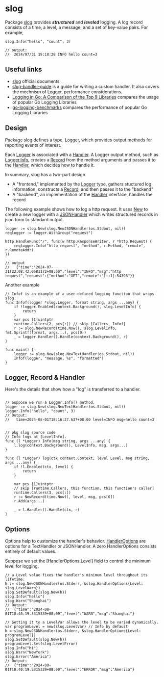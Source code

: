 slog
===

Package [slog][slog] provides ***structured*** and ***leveled*** logging.
A log record consists of a time, a level, a message, and a set
of key-value pairs. For example,

```golang
slog.Info("hello", "count", 3)

// output:
//  2024/07/31 19:18:28 INFO hello count=3 
```

Useful links
---

 - [slog][slog] official documents
 - [slog-handler-guide][slog-handler-guide] is a guide for
writing a custom handler. It also covers the mechnism of
Logger, performance considerations.
 - [Logging in Go: A Comparison of the Top 9 Libraries](https://betterstack.com/community/guides/logging/best-golang-logging-libraries/)
compares the usage of popular Go Logging Libraries
 - [go-logging-benchmarks](https://github.com/betterstack-community/go-logging-benchmarks)
compares the performance of popular Go Logging Libraries

Design
---

Package slog defines a type, [Logger][Logger], which provides output methods
for reporting events of interest.

Each [Logger][Logger] is associated with a [Handler][Handler].
A Logger output method, such as [Logger.Info][Logger.Info], creates
a [Record][Record] from the method arguments and passes it to the
[Handler][Handler], which decides how to handle it.

In summary, slog has a two-part design.

 * A "frontend," implemented by the [Logger][Logger] type,
gathers stuctured log information, constructs a [Record][Record], and then
passes it to the "backend"
 * A "backend", an implementation of the [Handler][Handler]
interface, handles the record


The following example shows how to log a http request.
It uses [New][New] to create a new logger with a [JSONHandler][JSONHandler]
which writes structured records in json form to standard output.

```golang
logger := slog.New(slog.NewJSONHandler(os.Stdout, nil))
reqlogger := logger.WithGroup("request")

http.HandleFunc("/", func(w http.ResponseWriter, r *http.Request) {
    reqlogger.Info("http request", "method", r.Method, "remote", r.RemoteAddr)
})

// output
//   {"time":"2024-07-31T22:08:42.0681172+08:00","level":"INFO","msg":"http request","request":{"method":"GET","remote":"[::1]:54393"}}
```

Another example

```golang
// Infof is an example of a user-defined logging function that wraps slog.
func Infof(logger *slog.Logger, format string, args ...any) {
	if !logger.Enabled(context.Background(), slog.LevelInfo) {
		return
	}
	var pcs [1]uintptr
	runtime.Callers(2, pcs[:]) // skip [Callers, Infof]
	r := slog.NewRecord(time.Now(), slog.LevelInfo, fmt.Sprintf(format, args...), pcs[0])
	_ = logger.Handler().Handle(context.Background(), r)
}

func main() {
	logger := slog.New(slog.NewTextHandler(os.Stdout, nil))
	Infof(logger, "message, %s", "formatted")
}
```

Logger, Record & Handler
---

Here's the details that show how a "log" is transferred to
a handler.

```golang

// Suppose we run a Logger.Info() method.
logger := slog.New(slog.NewTextHandler(os.Stdout, nil))
logger.Info("hello", "count", 3)
// Output:
//   time=2024-08-01T18:16:37.637+08:00 level=INFO msg=hello count=3


// pkg slog source code
// Info logs at [LevelInfo].
func (l *Logger) Info(msg string, args ...any) {
	l.log(context.Background(), LevelInfo, msg, args...)
}

func (l *Logger) log(ctx context.Context, level Level, msg string, args ...any) {
	if !l.Enabled(ctx, level) {
		return
	}

	var pcs [1]uintptr
	// skip [runtime.Callers, this function, this function's caller]
	runtime.Callers(3, pcs[:])
	r := NewRecord(time.Now(), level, msg, pcs[0])
	r.Add(args...)

	_ = l.Handler().Handle(ctx, r)
}
```

Options
---

Options help to customize the handler's behavior.
[HandlerOptions][HandlerOptions] are options for a TextHandler or JSONHandler. A zero HandlerOptions consists entirely of default values.

Suppose we set the [HandlerOptions.Level] field to control
the minimum level for logging.

```golang
// a Level value fixes the handler's minimum level throughout its lifetime.
h := slog.NewJSONHandler(os.Stderr, &slog.HandlerOptions{Level: slog.LevelWarn})
slog.SetDefault(slog.New(h))
slog.Info("hello")
slog.Warn("Shanghai")
// Output:
//  {"time":"2024-08-01T18:40:19.5315339+08:00","level":"WARN","msg":"Shanghai"}

// Setting it to a LevelVar allows the level to be varied dynamically.
var programLevel = new(slog.LevelVar) // Info by default
h = slog.NewJSONHandler(os.Stderr, &slog.HandlerOptions{Level: programLevel})
slog.SetDefault(slog.New(h))
programLevel.Set(slog.LevelError)
slog.Info("hi")
slog.Warn("NewYork")
slog.Error("America")
// Output:
//  {"time":"2024-08-01T18:40:19.5315339+08:00","level":"ERROR","msg":"America"}   

```

[slog]: https://pkg.go.dev/log/slog
[Logger]: https://pkg.go.dev/log/slog#Logger
[Handler]: https://pkg.go.dev/log/slog#Handler
[Record]: https://pkg.go.dev/log/slog#Record
[Logger.Info]: https://pkg.go.dev/log/slog#Logger.Info
[New]: https://pkg.go.dev/log/slog#New
[JSONHandler]: https://pkg.go.dev/log/slog#JSONHandler
[TextHandler]: https://pkg.go.dev/log/slog#TextHandler
[HandlerOptions]: https://pkg.go.dev/log/slog#HandlerOptions
[slog-handler-guide]: https://golang.org/s/slog-handler-guide
